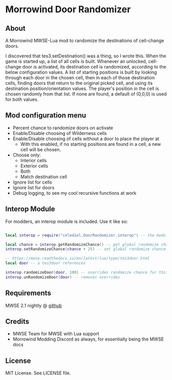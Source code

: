 # Morrowind Door Randomizer #

## About ##

A Morrowind MWSE-Lua mod to randomize the destinations of cell-change doors. 

I discovered that tes3.setDestination() was a thing, so I wrote this. When
the game is started up, a list of all cells is built. Whenever an unlocked,
cell-change door is activated, its destination cell is randomized, according
to the below configuration values. A list of starting positions is built by
looking through each door in the chosen cell, then in each of those
destination cells, finding doors that return to the original picked cell, and
using its destination position/orientation values. The player's position in
the cell is chosen randomly from that list. If none are found, a default of
(0,0,0) is used for both values.

## Mod configuration menu ##

* Percent chance to randomize doors on activate
* Enable/Disable choosing of Wilderness cells
* Enable/Disable choosing of cells without a door to place the player at
    * With this enabled, if no starting positions are found in a cell, a new
    cell will be chosen.
* Choose only:
    * Interior cells
    * Exterior cells
    * Both
    * Match destination cell
* Ignore list for cells
* Ignore list for doors
* Debug logging, to see my cool recursive functions at work

## Interop Module ##

For modders, an interop module is included. Use it like so:

```Lua

local interop = require("celediel.DoorRandomizer.interop") -- the module

local chance = interop.getRandomizeChance() -- get global randomize chance
interop.setRandomizeChance(chance + 25) -- set global randomize chance

-- https://mwse.readthedocs.io/en/latest/lua/type/tes3door.html
local door -- a tes3door references

interop.randomizeDoor(door, 100) -- overrides randomize chance for this one door
interop.unRandomizeDoor(door) -- removes overrides
```

## Requirements ##
MWSE 2.1 nightly @ [github](https://github.com/MWSE/MWSE)

## Credits ##

* MWSE Team for MWSE with Lua support
* Morrowind Modding Discord as always, for essentially being the MWSE docs

## License ##

MIT License. See LICENSE file.
